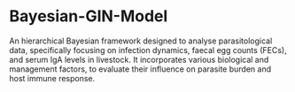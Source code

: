 # Bayesian-GIN-Model
An hierarchical Bayesian framework designed to analyse parasitological data, specifically focusing on infection dynamics, faecal egg counts (FECs), and serum IgA levels in livestock. It incorporates various biological and management factors, to evaluate their influence on parasite burden and host immune response.
